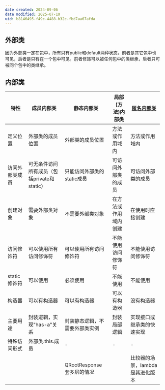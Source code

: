 ```yaml
---
date created: 2024-09-06
date modified: 2025-07-10
uid: b8146495-f49c-4488-b32c-fbd7aa67afda
---
```

## 外部类

因为外部类一定在包中，所有只有public和default两种状态，前者是其它包中也可见，后者是只有在一个包中可见。前者修饰可以被任何包中的类继承，后者只可被同个包中的类继承。

## 内部类

| 特性        | 成员内部类                        | 静态内部类                | 局部(方法)内部类  | [匿名内部类](匿名内部类.md)            |
| --------- | ---------------------------- | -------------------- | ---------- | -------------------- |
| 定义位置      | 外部类的成员位置                     | 外部类的成员位置             | 方法或作用域内    | 方法或作用域内              |
| 访问外部类成员   | 可无条件访问所有成员（包括private和static）| 只能访问外部类的static成员     | 可访问外部类的成员  | 可访问外部类的成员            |
| 创建对象      | 需要外部类对象                      | 不需要外部类对象             | 在方法或作用域内创建 | 在使用时直接创建             |
| 访问修饰符     | 可以使用所有访问修饰符                  | 可以使用所有访问修饰符          | 不能使用访问修饰符  | 不能使用访问修饰符            |
| static修饰符 | 可以使用                         | 必须使用                 | 不能使用       | 不能使用                 |
| 构造器       | 可以有构造器                       | 可以有构造器               | 可以有构造器     | 没有构造器                |
| 主要用途      | 封装逻辑，实现"has-a"关系             | 封装静态逻辑，不需要外部类实例      | 封装局部逻辑     | 实现接口或继承类的快速实现        |
| 特殊访问形式    | 外部类.this.成员                  | -                    | -          | -                    |
|           |                              | QRootResponse 套多层的情况 |            | 比较器的场景，lambda 是其进化版本 |
